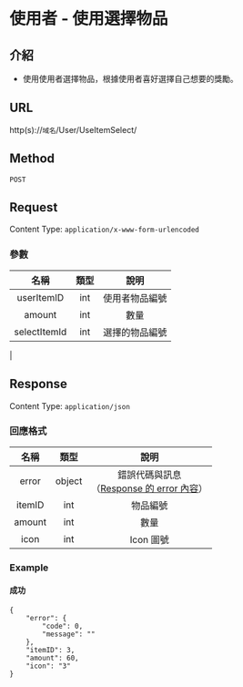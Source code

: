 # 使用者 - 使用選擇物品

## 介紹

- 使用使用者選擇物品，根據使用者喜好選擇自己想要的獎勵。

## URL

http(s)://`域名`/User/UseItemSelect/

## Method

`POST`

## Request

Content Type: `application/x-www-form-urlencoded`


### 參數

| 名稱 | 類型 | 說明 |
|:-:|:-:|:-:|
| userItemID | int | 使用者物品編號 |
| amount | int | 數量 |
| selectItemId | int | 選擇的物品編號 |
|

## Response

Content Type: `application/json`

### 回應格式

| 名稱 | 類型 | 說明 |
|:-:|:-:|:-:|
| error | object | 錯誤代碼與訊息<br>（[Response 的 error 內容](../response.md#error)） |
| itemID | int | 物品編號 |
| amount | int | 數量 |
| icon | int | Icon 圖號 |

### Example

#### 成功
	{
		"error": {
			"code": 0,
			"message": ""
		},
		"itemID": 3,
		"amount": 60,
		"icon": "3"
	}